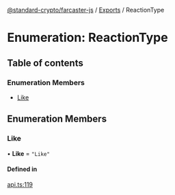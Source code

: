 [@standard-crypto/farcaster-js](../README.md) / [Exports](../modules.md) / ReactionType

# Enumeration: ReactionType

## Table of contents

### Enumeration Members

- [Like](ReactionType.md#like)

## Enumeration Members

### Like

• **Like** = ``"Like"``

#### Defined in

[api.ts:119](https://github.com/standard-crypto/farcaster-js/blob/main/src/api.ts#L119)
